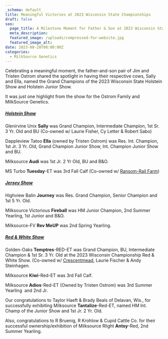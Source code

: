```yaml
---
_schema: default
title: Meaningful Victories at 2023 Wisconsin State Championships
draft: false
seo:
  page_title: A Milestone Moment for Father & Son at 2023 Wisconsin State Championships
  meta_description:
  featured_image: /uploads/compressed-for-website.jpg
  featured_image_alt:
date: 2023-08-28T08:00:00Z
categories:
  - MilkSource Genetics
---
```

Celebrating a meaningful moment, the father-and-son pair of Jim and Tristen Ostrom shared the spotlight in having their respective cows, Sally and Ella, named the Grand Champions of the 2023 Wisconsin State Holstein Show and Holstein Junior Show.

It was just one highlight from the show for the Ostrom Family and MilkSource Genetics.

##### <u><strong>Holstein Show</strong></u>

Glenirvine Unix **Sally** was Grand Champion, Intermediate Champion, 1st Sr. 3 Yr. Old and BU (Co-owned w/ Laurie Fisher, Cy Letter & Robert Sabo)

Dappleview Tatoo **Ella** (owned by Tristen Ostrom) was Res. Int. Champion, 1st Jr. 3 Yr. Old, Grand Champion Junior Show, Int. Champion Junior Show and BU.

Milksource **Audi** was 1st Jr. 2 Yr Old, BU and B&O.

MS Turbo **Tuesday**\-ET was 3rd Fall Calf (Co-owned w/&nbsp;[Ransom-Rail Farm](https://www.facebook.com/ransomrailfarm?__tn__=-%5DK*F))

##### <u><strong>Jersey Show</strong></u>

Highview Balin **Journey** was Res. Grand Champion, Senior Champion and 1st 5 Yr. Old.

Milksource Victorious **Fireball** was HM Junior Champion, 2nd Summer Yearling, 1st Junior and B&O.

Milksource-FV **Rev MeUP** was 2nd Spring Yearling.

##### <u>Red &amp; White Show</u>

Golden-Oaks **Temptres**\-RED-ET was Grand Champion, BU, Intermediate Champion & 1st Sr. 3 Yr. Old at the 2023 Wisconsin Championship Red & White Show. (Co-owned w/&nbsp;[Crescentmead](https://www.facebook.com/profile.php?id=100054507667515&amp;__tn__=-%5DK*F), Laurie Fischer & Andy Steinhagen.

Milksource **Kiwi**\-Red-ET was 3rd Fall Calf.

Milksource **Adios**\-Red-ET (Owned by Tristen Ostrom) was 3rd Summer Yearling&nbsp; and 2nd Jr.

Our congratulations to Taylor Haeft & Brady Beals of Delavan, Wis., for successfully exhibiting Milksource **Tantalize**\-Red-ET, named HM Int. Champ of the Junior Show and 1st Jr. 2 Yr. Old.

Also, congratulations to R Bruenig, R Krohlow & Cupid Cattle Co. for their successful ownership/exhibition of Milksource Rlight **Antsy**\-Red, 2nd Summer Yearling.